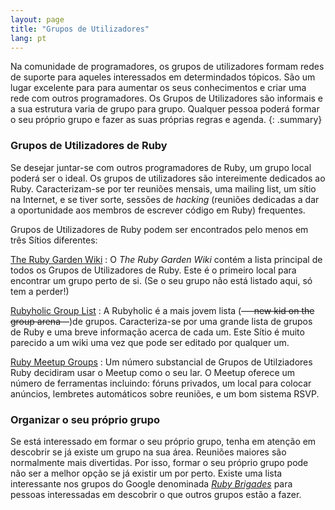 ```yaml
---
layout: page
title: "Grupos de Utilizadores"
lang: pt
---
```


Na comunidade de programadores, os grupos de utilizadores formam redes
de suporte para aqueles interessados em determindados tópicos. São um
lugar excelente para para aumentar os seus conhecimentos e criar uma
rede com outros programadores. Os Grupos de Utilizadores são informais e
a sua estrutura varia de grupo para grupo. Qualquer pessoa poderá formar
o seu próprio grupo e fazer as suas próprias regras e agenda.
{: .summary}

### Grupos de Utilizadores de Ruby

Se desejar juntar-se com outros programadores de Ruby, um grupo local
poderá ser o ideal. Os grupos de utilizadores são intereimente dedicados
ao Ruby. Caracterizam-se por ter reuniões mensais, uma mailing list, um
sítio na Internet, e se tiver sorte, sessões de *hacking* (reuniões
dedicadas a dar a oportunidade aos membros de escrever código em Ruby)
frequentes.

Grupos de Utilizadores de Ruby podem ser encontrados pelo menos em três
Sítios diferentes:

[The Ruby Garden Wiki][1]
: O *The Ruby Garden Wiki* contém a lista principal de todos os Grupos
  de Utilizadores de Ruby. Este é o primeiro local para encontrar um
  grupo perto de si. (Se o seu grupo não está listado aqui, só tem a
  perder!)

[Rubyholic Group List][2]
: A Rubyholic é a mais jovem lista (<del>—-new kid on the group
  arena</del>—)de grupos. Caracteriza-se por uma grande lista de grupos
  de Ruby e uma breve informação acerca de cada um. Este Sítio é muito
  parecido a um wiki uma vez que pode ser editado por qualquer um.

[Ruby Meetup Groups][3]
: Um número substancial de Grupos de Utilziadores Ruby decidiram usar o
  Meetup como o seu lar. O Meetup oferece um número de ferramentas
  incluindo: fóruns privados, um local para colocar anúncios, lembretes
  automáticos sobre reuniões, e um bom sistema RSVP.

### Organizar o seu próprio grupo

Se está interessado em formar o seu próprio grupo, tenha em atenção em
descobrir se já existe um grupo na sua área. Reuniões maiores são
normalmente mais divertidas. Por isso, formar o seu próprio grupo pode
não ser a melhor opção se já existir um por perto. Existe uma lista
interessante nos grupos do Google denominada [*Ruby Brigades*][4] para
pessoas interessadas em descobrir o que outros grupos estão a fazer.



[1]: http://wiki.rubygarden.org/Ruby/page/show/RubyUserGroups
[2]: http://www.rubyholic.com/
[3]: http://ruby.meetup.com
[4]: http://groups.google.com/group/Ruby-Brigades
